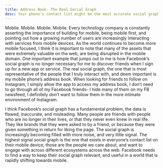 ```yaml
---
title: Address Book- The Real Social Graph
desc: Your phone's contact list might be the most accurate social graph
---
```


Mobile. Mobile. Mobile. Mobile. Every technology company is constantly asserting the importance of building for mobile, being mobile first, and pointing out how a growing number of users are increasingly interacting with services from mobile devices. As the world continues to become more mobile focused, I think it is important to note that many of the assets that were extremely valuable on the web, are being disrupted in the mobile domain. One important example that jumps out to me is how Facebook’s social graph is no longer necessary for me to discover friends when I sign up for a new app or service. The real social graph, the one that is most representative of the people that I truly interact with, and deem important is my mobile phone’s address book. When looking for friends to follow on Instagram, I simply allow the app to access my address book, I don’t need to go through all of my Facebook friends- I hide many of them on my FB newsfeed, I definitely don’t want to follow them in the more intimate environment of Instagram.

I think Facebook’s social graph has a fundamental problem, the data is flawed, inaccurate, and misleading. Many people are friends with people who are no longer in their lives, or that they never even knew in real life. They like brands that they were asked to by a friend, or because they were given something in return for liking the page. The social graph is increasingly becoming filled with more noise, and very little signal. The highest signal social graph is the one that exists in everyone’s contact list on their mobile device, those are the people we care about, and want to engage with across different ecosystems across the web. Facebook needs to find a way to keep their social graph relevant, and useful in a world that is rapidly shifting towards mobile.